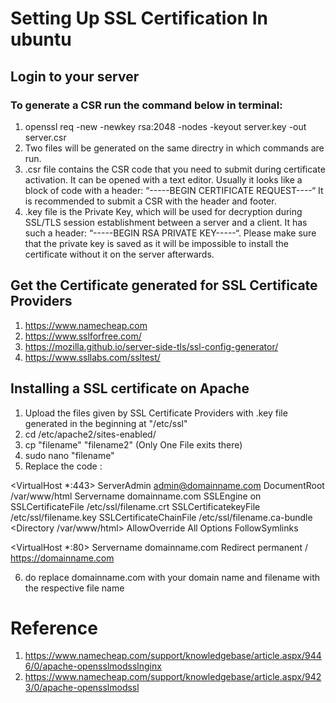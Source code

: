 # Setting Up SSL Certification In ubuntu #
## Login to your server ##
### To generate a CSR run the command below in terminal: ###
1. openssl req -new -newkey rsa:2048 -nodes -keyout server.key -out server.csr
2. Two files will be generated on the same directry in which commands are run.
3. .csr file contains the CSR code that you need to submit during certificate activation. It can be opened with a text editor. Usually it looks like a block of code with a header: “-----BEGIN CERTIFICATE REQUEST----“ It is recommended to submit a CSR with the header and footer.
4. .key file is the Private Key, which will be used for decryption during SSL/TLS session establishment between a server and a client. It has such a header: “-----BEGIN RSA PRIVATE KEY-----“. Please make sure that the private key is saved as it will be impossible to install the certificate without it on the server afterwards.

## Get the Certificate generated for SSL Certificate Providers ##
1. https://www.namecheap.com
2. https://www.sslforfree.com/
3. https://mozilla.github.io/server-side-tls/ssl-config-generator/
4. https://www.ssllabs.com/ssltest/

## Installing a SSL certificate on Apache ##
1. Upload the files given by SSL Certificate Providers  with .key file generated in the beginning at "/etc/ssl"
2. cd /etc/apache2/sites-enabled/
3. cp "filename" "filename2" (Only One File exits there)
4. sudo nano "filename" 
5. Replace the code :

<VirtualHost *:443>
	ServerAdmin admin@domainname.com
	DocumentRoot /var/www/html
	Servername domainname.com
	SSLEngine on
	SSLCertificateFile /etc/ssl/filename.crt
	SSLCertificatekeyFile /etc/ssl/filename.key
	SSLCertificateChainFile /etc/ssl/filename.ca-bundle
	<Directory /var/www/html>
		AllowOverride All
		Options FollowSymlinks
	</Directory>
</VirtualHost>

<VirtualHost *:80>
	Servername domainname.com
	Redirect permanent / https://domainname.com
</VirtualHost>

6. do replace domainname.com with your domain name and filename with the respective file name

# Reference #
1. https://www.namecheap.com/support/knowledgebase/article.aspx/9446/0/apache-opensslmodsslnginx
2. https://www.namecheap.com/support/knowledgebase/article.aspx/9423/0/apache-opensslmodssl

